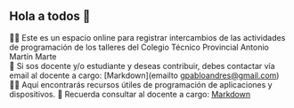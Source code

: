 ## Hola a todos 👋

🙋‍♀️ Este es un espacio online para registrar intercambios de las actividades de programación de los talleres del Colegio Técnico Provincial Antonio Martín Marte  
🌈 Si sos docente y/o estudiante y deseas contribuir, debes contactar vía email al docente a cargo: [Markdown](emailto gpabloandres@gmail.com)
👩‍💻 Aquí encontrarás recursos útiles de programación de aplicaciones y dispositivos.
🧙 Recuerda consultar al docente a cargo: [Markdown](https://github.com/gpabloandres)
